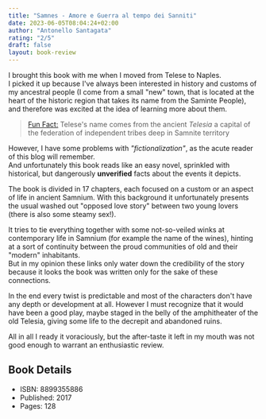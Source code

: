 ```yaml
---
title: "Samnes - Amore e Guerra al tempo dei Sanniti"
date: 2023-06-05T08:04:24+02:00
author: "Antonello Santagata"
rating: "2/5"
draft: false
layout: book-review
---
```


I brought this book with me when I moved from Telese to Naples.<br> I picked it
up because I've always been interested in history and customs of my ancestral
people (I come from a small "new" town, that is located at the heart of the
historic region that takes its name from the Saminte People), and therefore was
excited at the idea of learning more about them.

> [Fun Fact:](#) Telese's name comes from the ancient _Telesia_ a capital of the
> federation of independent tribes deep in Samnite territory

However, I have some problems with _"fictionalization"_, as the acute reader of
this blog will remember.<br> And unfortunately this book reads like an easy
novel, sprinkled with historical, but dangerously **unverified** facts about the
events it depicts.

The book is divided in 17 chapters, each focused on a custom or an aspect of
life in ancient Samnium. With this background it unfortunately presents the
usual washed out "opposed love story" between two young lovers (there is also
some steamy sex!).

It tries to tie everything together with some not-so-veiled winks at
contemporary life in Samnium (for example the name of the wines), hinting at a
sort of continuity between the proud communities of old and their "modern"
inhabitants.<br> But in my opinion these links only water down the credibility
of the story because it looks the book was written only for the sake of these
connections.

In the end every twist is predictable and most of the characters don't have any
depth or development at all. However I must recognize that it would have been a
good play, maybe staged in the belly of the amphitheater of the old Telesia,
giving some life to the decrepit and abandoned ruins.

All in all I ready it voraciously, but the after-taste it left in my mouth was
not good enough to warrant an enthusiastic review.

## Book Details

- ISBN: 8899355886
- Published: 2017
- Pages: 128
